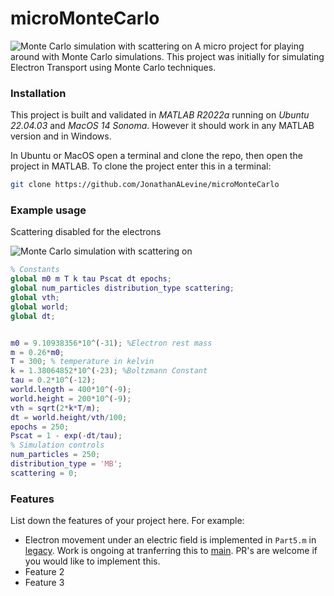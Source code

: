 # microMonteCarlo

![Monte Carlo simulation with scattering on](assets/scattering_on.gif)
A micro project for playing around with Monte Carlo simulations. 
This project was initially for simulating Electron Transport using Monte Carlo techniques.



### Installation
This project is built and validated in *MATLAB R2022a* running on *Ubuntu 22.04.03* and *MacOS 14 Sonoma*. 
However it should work in any MATLAB version and in Windows.

In Ubuntu or MacOS open a terminal and clone the repo, then open the project in MATLAB.
To clone the project enter this in a terminal:
```bash
git clone https://github.com/JonathanALevine/microMonteCarlo
```

### Example usage
Scattering disabled for the electrons

![Monte Carlo simulation with scattering on](assets/scattering_off.gif)
```matlab
% Constants
global m0 m T k tau Pscat dt epochs;
global num_particles distribution_type scattering;
global vth;
global world;
global dt;


m0 = 9.10938356*10^(-31); %Electron rest mass
m = 0.26*m0;
T = 300; % temperature in kelvin
k = 1.38064852*10^(-23); %Boltzmann Constant
tau = 0.2*10^(-12);
world.length = 400*10^(-9);
world.height = 200*10^(-9);
vth = sqrt(2*k*T/m);
dt = world.height/vth/100;
epochs = 250;
Pscat = 1 - exp(-dt/tau);
% Simulation controls
num_particles = 250;
distribution_type = 'MB';
scattering = 0;
```

### Features
List down the features of your project here. For example:
- Electron movement under an electric field is implemented in `Part5.m` in 
[legacy](https://github.com/JonathanALevine/microMonteCarlo/tree/legacy).
Work is ongoing at tranferring this to [main](https://github.com/JonathanALevine/microMonteCarlo). 
PR's are welcome if you would like to implement this. 
- Feature 2
- Feature 3


